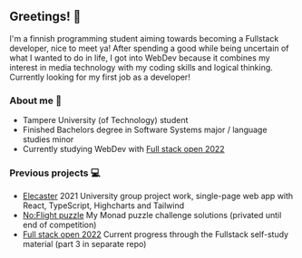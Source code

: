 ## Greetings! 👋

I'm a finnish programming student aiming towards becoming a Fullstack developer, nice to meet ya! After spending a good while being uncertain of what I wanted to do in life, I got into WebDev because it combines my interest in media technology with my coding skills and logical thinking. Currently looking for my first job as a developer!

### About me 🌱

- Tampere University (of Technology) student
- Finished Bachelors degree in Software Systems major / language studies minor
- Currently studying WebDev with [Full stack open 2022](https://fullstackopen.com/en/)

### Previous projects 💻

- [Elecaster](https://github.com/JaakkoHumalajoki/SchoolProjectElecaster) 2021 University group project work, single-page web app with React, TypeScript, Highcharts and Tailwind
- [No:Flight puzzle](https://github.com/JaakkoHumalajoki/MonadChallenge) My Monad puzzle challenge solutions (privated until end of competition)
- [Full stack open 2022](https://github.com/JaakkoHumalajoki/FullStackOpen2022) Current progress through the Fullstack self-study material (part 3 in separate repo)

<!--
**JaakkoHumalajoki/JaakkoHumalajoki** is a ✨ _special_ ✨ repository because its `README.md` (this file) appears on your GitHub profile.

Here are some ideas to get you started:

- 🔭 I’m currently working on ...
- 🌱 I’m currently learning ...
- 👯 I’m looking to collaborate on ...
- 🤔 I’m looking for help with ...
- 💬 Ask me about ...
- 📫 How to reach me: ...
- 😄 Pronouns: ...
- ⚡ Fun fact: ...
-->
